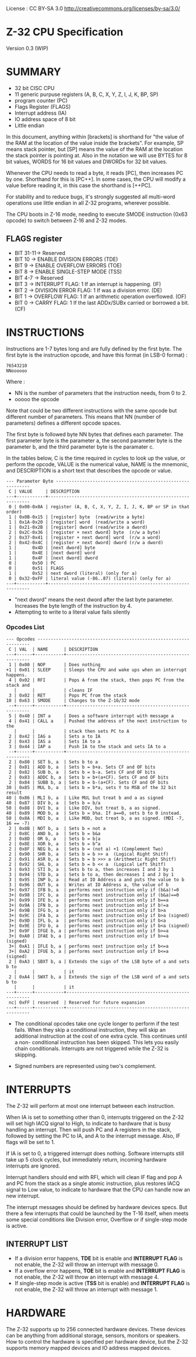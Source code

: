 License : CC BY-SA 3.0 http://creativecommons.org/licenses/by-sa/3.0/

Z-32 CPU Specification
======================
Version 0.3 (WIP)


SUMMARY
=======

* 32 bit CISC CPU
* 11 generic purpuse registers (A, B, C, X, Y, Z, I, J, K, BP, SP)
* program counter (PC)
* Flags Register (FLAGS)
* Interrupt address (IA)
* IO address space of 8 bit
* Little endian

In this document, anything within [brackets] is shorthand for "the value of the
RAM at the location of the value inside the brackets". For example, SP means
stack pointer, but [SP] means the value of the RAM at the location the stack
pointer is pointing at. Also in the notation we will use
BYTES for 8 bit values, WORDS for 16 bit values and DWORDs for 32 bit values. 

Whenever the CPU needs to read a byte, it reads [PC], then increases PC by one.
Shorthand for this is [PC++]. In some cases, the CPU will modify a value before
reading it, in this case the shorthand is [++PC].

For stability and to reduce bugs, it's strongly suggested all multi-word
operations use little endian in all Z-32 programs, wherever possible.

The CPU boots in Z-16 mode, needing to execute SMODE instruction (0x63 opcode)
to switch between Z-16 and Z-32 modes.

FLAGS register
--------------

- BIT 31-11-> Reserved
- BIT 10 -> ENABLE DIVISION ERRORS (TDE)
- BIT 9 -> ENABLE OVERFLOW ERRORS (TOE)
- BIT 8 -> ENABLE SINGLE-STEP MODE (TSS)
- BIT 4-7 -> Reserved
- BIT 3 -> INTERRUPT FLAG: 1 If an interrupt is happening. (IF)
- BIT 2 -> DIVISION ERROR FLAG: 1 If was a division error. (DE)
- BIT 1 -> OVERFLOW FLAG: 1 If an arithmetic operation overflowed. (OF)
- BIT 0 -> CARRY FLAG: 1 If the last ADDx/SUBx carried or borrowed a bit. (CF)


INSTRUCTIONS
============

Instructions are 1-7 bytes long and are fully defined by the first byte.
The first byte is the instruction opcode, and have this format (in LSB-0 
format) :

    76543210
    NNoooooo

Where :

- NN is the number of parameters that the instruction needs, from 0 to 2.
- ooooo the opcode


Note that could be two different instructions with the same opcode but different number of parameters. This means that NN (number of parameters) defines a different opcode spaces.

The first byte is followed byte NN bytes that defines each parameter. The first
parameter byte is the parameter a, the second parameter byte is the parameter 
b, and the third parameter byte is the paramater c.

In the tables below, C is the time required in cycles to look up the value, or
perform the opcode, VALUE is the numerical value, NAME is the mnemonic, and
DESCRIPTION is a short text that describes the opcode or value.


    --- Parameter Byte ------------------------------------------------------------
     C | VALUE     | DESCRIPTION
    ---+-----------+---------------------------------------------------------------
     0 | 0x00-0x0A | register (A, B, C, X, Y, Z, I, J, K, BP or SP in that order)
     1 | 0x0B-0x15 | [register] byte  (read/write a byte)
     1 | 0x1A-0x20 | [register] word  (read/write a word)
     1 | 0x21-0x2B | [register] dword (read/write a dword)
     2 | 0x2C-0x36 | [register + next dword] byte  (r/w a byte)
     2 | 0x37-0x41 | [register + next dword] word  (r/w a word)
     2 | 0x42-0x4C | [register + next dword] dword (r/w a dword)
     1 |      0x4D | [next dword] byte
     1 |      0x4E | [next dword] word
     1 |      0x4F | [next dword] dword
     0 |      0x50 | PC
     0 |      0x51 | FLAGS
     1 |      0x52 | next dword (literal) (only for a)
     0 | 0x32-0xFF | literal value (-86..87) (literal) (only for a)
    ---+-----------+---------------------------------------------------------------
    
* "next dword" means the next dword after the last byte parameter. Increases the byte
  length of the instruction by 4.
* Attempting to write to a literal value fails silently

### Opcodes List

    --- Opcodes -------------------------------------------------------------------
     C | VAL  | NAME      | DESCRIPTION
    ---+------+-----------+--------------------------------------------------------
     1 | 0x00 | NOP       | Does nothing
    +1 | 0x01 | SLEEP     | Sleeps the CPU and wake ups when an interrupt happens.
     4 | 0x02 | RFI       | Pops A from the stack, then pops PC from the stack and
       |      |           | cleans IF
     3 | 0x02 | RET       | Pops PC from the stack
    10 | 0x63 | SMODE     | Changes to the Z-16/32 mode
     --+------+-----------+--------------------------------------------------------
     5 | 0x40 | INT a     | Does a software interrupt with message a
     4 | 0x41 | CALL a    | Pushed the address of the next instruction to the
       |      |           | stack then sets PC to A
     2 | 0x42 | IAG a     | Sets a to IA  
     2 | 0x43 | IAS a     | Sets IA to a  
     3 | 0x44 | IAP a     | Push IA to the stack and sets IA to a
     --+------+-----------+--------------------------------------------------------
     2 | 0x80 | SET b, a  | Sets b to a
     2 | 0x81 | ADD b, a  | Sets b = b+a. Sets CF and OF bits
     2 | 0x82 | SUB b, a  | Sets b = b-a. Sets CF and OF bits
     2 | 0x83 | ADDC b, a | Sets b = b+(a+CF). Sets CF and OF bits
     2 | 0x84 | SUBB b, a | Sets b = b-(a+CF). Sets CF and OF bits
    30 | 0x85 | MUL b, a  | Sets b = b*a, sets Y to MSB of the 32 bit result
    40 | 0x86 | MLI b, a  | Like MUL but treat b and a as signed
    40 | 0x87 | DIV b, a  | Sets b = b/a
    50 | 0x88 | DVI b, a  | Like DIV, but treat b, a as signed.
    40 | 0x89 | MOD b, a  | Sets b = b%a. If a==0, sets b to 0 instead.
    50 | 0x8A | MDI b, a  | Like MOD, but treat b, a as signed. (MDI -7, 16 == -7)
     2 | 0x8B | NOT b, a  | Sets b = not a
     2 | 0x8C | AND b, a  | Sets b = b&a
     2 | 0x8D | OR b, a   | Sets b = b|a
     2 | 0x8E | XOR b, a  | Sets b = b^a
     2 | 0x8F | NEG b, a  | Sets b = (not a) +1 (Complement Two)
     2 | 0x90 | SHR b, a  | Sets b = b >> a  (Logical Right Shitf)
     2 | 0x91 | ASR b, a  | Sets b = b >>> a (Arithmetic Right Shitf)
     2 | 0x92 | SHL b, a  | Sets b = b << a  (Logical Left Shitf)
     3 | 0x93 | STI b, a  | Sets b to a, then increases I and J by 1
     3 | 0x94 | STD b, a  | Sets b to a, then decreases I and J by 1
     3 | 0x95 | INP b, a  | Read at IO Address a and puts the value to b
     3 | 0x96 | OUT b, a  | Writes at IO Address a, the value of b
     3+| 0x97 | IFB b, a  | performs next instruction only if (b&a)!=0
     3+| 0x98 | IFC b, a  | performs next instruction only if (b&a)==0
     3+| 0x99 | IFE b, a  | performs next instruction only if b==a 
     3+| 0x9A | IFN b, a  | performs next instruction only if b!=a 
     3+| 0x9B | IFG b, a  | performs next instruction only if b>a 
     3+| 0x9C | IFA b, a  | performs next instruction only if b>a (signed)
     3+| 0x9D | IFL b, a  | performs next instruction only if b<a 
     3+| 0x9E | IFU b, a  | performs next instruction only if b<a (signed)
     3+| 0x9F | IFGE b, a | performs next instruction only if b>=a 
     3+| 0xA0 | IFAE b, a | performs next instruction only if b>=a (signed)
     3+| 0xA1 | IFLE b, a | performs next instruction only if b<=a 
     3+| 0xA2 | IFUE b, a | performs next instruction only if b<=a (signed)
     2 | 0xA3 | SBXT b, a | Extends the sign of the LSB byte of a and sets b to
       |      |           | it
     2 | 0xA4 | SWXT b, a | Extends the sign of the LSB word of a and sets b to
       |      |           | it
    ---+------+-----------+--------------------------------------------------------
     nc| 0xFF | reserved  | Reserved for future expansion  
    ---+------+-----------+--------------------------------------------------------

* The conditional opcodes take one cycle longer to perform if the test fails.
  When they skip a conditional instruction, they will skip an additional
  instruction at the cost of one extra cycle. This continues until a non-
  conditional instruction has been skipped. This lets you easily chain
  conditionals. Interrupts are not triggered while the Z-32 is skipping.
    
* Signed numbers are represented using two's complement.


INTERRUPTS
==========

The Z-32 will perform at most one interrupt between each instruction.

When IA is set to something other than 0, interrupts triggered on the Z-32
will set high IACQ signal to High, to indicate to hardware that is busy handling
an interrupt. Then will push PC and A registers in the stack, followed by 
setting the PC to IA, and A to the interrupt message. Also, IF flags will be set
to 1.
 
If IA is set to 0, a triggered interrupt does nothing. Software interrupts still
take up 5 clock cycles, but immediately return, incoming hardware interrupts
are ignored. 

Interrupt handlers should end with RFI, which will clean IF flag and pop A and 
PC from the stack as a single atomic instruction, plus restores IACQ signal to 
Low value, to indicate to hardware that the CPU can handle now an
new interrupt.

The interrupt messages should be defined by hardware devices specs. But there a
few interrupts that could be launched by the T-16 itself, when meets some
special conditions like Division error, Overflow or if single-step mode is
active.


INTERRUPT LIST
--------------

- If a division error happens, **TDE** bit is enable and **INTERRUPT FLAG** is not enable, the Z-32 will throw an interrupt with message 0.
- If a overflow error happens, **TOE** bit is enable and **INTERRUPT FLAG** is not enable, the Z-32 will throw an interrupt with message 4.
- If single-step mode is active (**TSS** bit is enable) and **INTERRUPT FLAG** is not enable, the Z-32 will throw an interrupt with message 1.

HARDWARE
========   

The Z-32 supports up to 256 connected hardware devices. These devices can
be anything from additional storage, sensors, monitors or speakers.
How to control the hardware is specified per hardware device, but the Z-32
supports memory mapped devices and IO address mapped devices.

